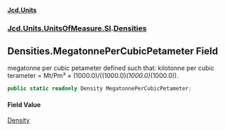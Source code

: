 #### [Jcd.Units](index 'index')
### [Jcd.Units.UnitsOfMeasure.SI](Jcd.Units.UnitsOfMeasure.SI 'Jcd.Units.UnitsOfMeasure.SI').[Densities](Densities 'Jcd.Units.UnitsOfMeasure.SI.Densities')

## Densities.MegatonnePerCubicPetameter Field

megatonne per cubic petameter defined such that: kilotonne per cubic terameter = Mt/Pm³ ×
(1000.0)/((1000.0)*(1000.0)*(1000.0)).

```csharp
public static readonly Density MegatonnePerCubicPetameter;
```

#### Field Value
[Density](Density 'Jcd.Units.UnitTypes.Density')